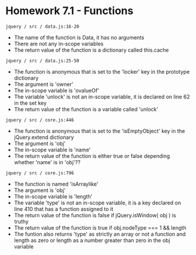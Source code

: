 # Homework 7.1 - Functions

`jquery / src / data.js:16-20`

* The name of the function is Data, it has no arguments
* There are not any in-scope variables
* The return value of the function is a dictionary called this.cache


`jquery / src / data.js:25-50`

* The function is anonymous that is set to the 'locker' key in the prototype dictionary
* The argument is 'owner'
* The in-scope variable is 'ovalueOf' 
* The variable 'unlock' is not an in-scope variable, it is declared on line 62 in the set key
* The return value of the function is a variable called 'unlock'

`jquery / src / core.js:446`

* The function is anonymous that is set to the 'isEmptyObject' key in the jQuery.extend dictionary
* The argument is 'obj'
* The in-scope variable is 'name' 
* The return value of the function is either true or false depending whether 'name' is in 'obj'??

`jquery / src / core.js:796`

* The function is named 'isArraylike'
* The argument is 'obj'
* The in-scope variable is 'length'
* The variable 'type' is not an in-scope variable, it is a key declared on line 410 that has a function assigned to it
* The return value of the function is false if jQuery.isWindow( obj ) is truthy
* The return value of the function is true if obj.nodeType === 1 && length
* The funtion also returns 'type' as strictly an array or not a function and length as zero or length as a number greater than zero in the obj variable